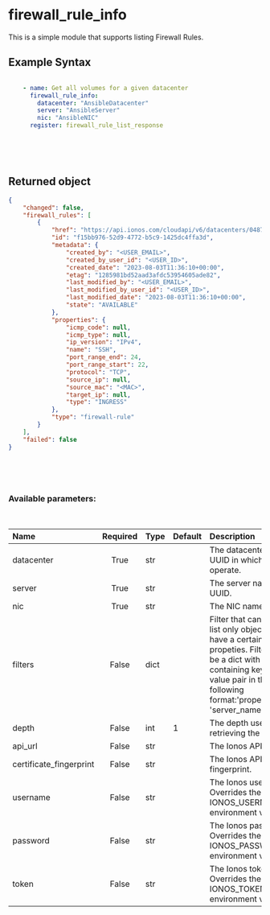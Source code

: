 # firewall_rule_info

This is a simple module that supports listing Firewall Rules.

## Example Syntax


```yaml

    - name: Get all volumes for a given datacenter
      firewall_rule_info:
        datacenter: "AnsibleDatacenter"
        server: "AnsibleServer"
        nic: "AnsibleNIC"
      register: firewall_rule_list_response

```

&nbsp;

&nbsp;
## Returned object
```json
{
    "changed": false,
    "firewall_rules": [
        {
            "href": "https://api.ionos.com/cloudapi/v6/datacenters/0487f06f-b02d-4b78-b4e4-f48d86daf293/servers/73362db5-03c9-4445-907c-d539e7a0a160/nics/6e9d998f-9748-421d-8ad6-6e8bae893361/firewallrules/f15bb976-52d9-4772-b5c9-1425dc4ffa3d",
            "id": "f15bb976-52d9-4772-b5c9-1425dc4ffa3d",
            "metadata": {
                "created_by": "<USER_EMAIL>",
                "created_by_user_id": "<USER_ID>",
                "created_date": "2023-08-03T11:36:10+00:00",
                "etag": "1285981bd52aad3afdc53954605ade82",
                "last_modified_by": "<USER_EMAIL>",
                "last_modified_by_user_id": "<USER_ID>",
                "last_modified_date": "2023-08-03T11:36:10+00:00",
                "state": "AVAILABLE"
            },
            "properties": {
                "icmp_code": null,
                "icmp_type": null,
                "ip_version": "IPv4",
                "name": "SSH",
                "port_range_end": 24,
                "port_range_start": 22,
                "protocol": "TCP",
                "source_ip": null,
                "source_mac": "<MAC>",
                "target_ip": null,
                "type": "INGRESS"
            },
            "type": "firewall-rule"
        }
    ],
    "failed": false
}

```

&nbsp;

&nbsp;
### Available parameters:
&nbsp;

| Name | Required | Type | Default | Description |
| :--- | :---: | :--- | :--- | :--- |
| datacenter | True | str |  | The datacenter name or UUID in which to operate. |
| server | True | str |  | The server name or UUID. |
| nic | True | str |  | The NIC name or UUID. |
| filters | False | dict |  | Filter that can be used to list only objects which have a certain set of propeties. Filters should be a dict with a key containing keys and value pair in the following format:'properties.name': 'server_name' |
| depth | False | int | 1 | The depth used when retrieving the items. |
| api_url | False | str |  | The Ionos API base URL. |
| certificate_fingerprint | False | str |  | The Ionos API certificate fingerprint. |
| username | False | str |  | The Ionos username. Overrides the IONOS_USERNAME environment variable. |
| password | False | str |  | The Ionos password. Overrides the IONOS_PASSWORD environment variable. |
| token | False | str |  | The Ionos token. Overrides the IONOS_TOKEN environment variable. |
